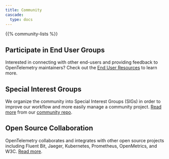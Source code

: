 ```yaml
---
title: Community
cascade:
  type: docs
---
```


{{% community-lists %}}

## Participate in End User Groups

Interested in connecting with other end-users and providing feedback to
OpenTelemetry maintainers? Check out the [End User
Resources](/community/end-user) to learn more.

## Special Interest Groups

We organize the community into Special Interest Groups (SIGs) in order to
improve our workflow and more easily manage a community project. [Read
more](https://github.com/open-telemetry/community#special-interest-groups) from
our [community repo](https://github.com/open-telemetry/community).

## Open Source Collaboration

OpenTelemetry collaborates and integrates with other open source projects
including Fluent Bit, Jaeger, Kubernetes, Prometheus, OpenMetrics, and W3C.
[Read more](/integrations/).
